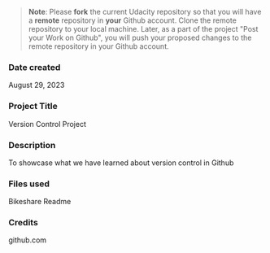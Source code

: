 >**Note**: Please **fork** the current Udacity repository so that you will have a **remote** repository in **your** Github account. Clone the remote repository to your local machine. Later, as a part of the project "Post your Work on Github", you will push your proposed changes to the remote repository in your Github account.

### Date created
August 29, 2023

### Project Title
Version Control Project

### Description
To showcase what we have learned about version control in Github

### Files used
Bikeshare
Readme

### Credits
github.com
